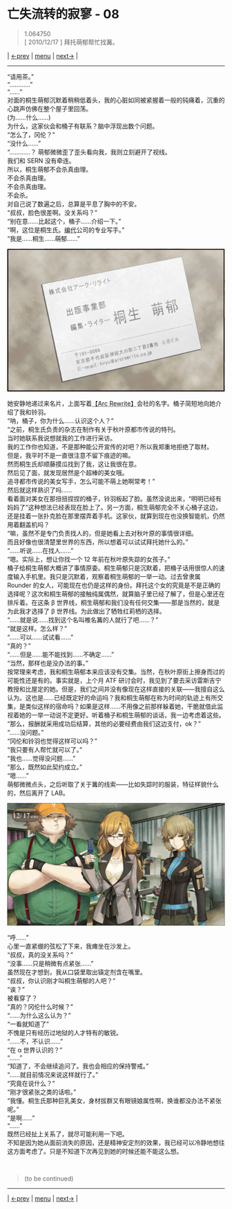 # 亡失流转的寂寥 - 08
> 1.064750  
> [ 2010/12/17 ] 拜托萌郁帮忙找篝。  

| [←prev](./0057) | [menu](../) | [next→](./0059) |

---

“请用茶。”  
“…………”  
“……”  
对面的桐生萌郁沉默着稍稍低着头，我的心脏如同被紧握着一般的钝痛着，沉重的心跳声仿佛在整个屋子里回荡。  
(为……什么……)  
为什么，这家伙会和桶子有联系？脑中浮现出数个问题。  
“怎么了，冈伦？”  
“没什么……”  
“…………？
萌郁微微歪了歪头看向我，我则立刻避开了视线。  
我们和 SERN 没有牵连。  
所以，桐生萌郁不会杀真由理。  
不会杀真由理。  
不会杀真由理。  
不会杀。  
对自己说了数遍之后，总算是平息了胸中的不安。  
“叔叔，脸色很差啊。没关系吗？”  
“别在意……比起这个，桶子……介绍一下。”  
“啊，这位是桐生氏。<abbr title="编辑代理制作的简称。承包来自各个出版社的策划和编辑工作。">编代</abbr>公司的专业写手。”  
“我是……桐生……萌郁……”  

![](../static/image/0058-1.png)

她安静地递过来名片，上面写着<abbr title="（虚构）位于秋叶原的编辑出版社。主要业务是撰写 PC 系列杂志的文章等。">【Arc Rewrite】</abbr>会社的名字。桶子简短地向她介绍了我和铃羽。  
“呐，桶子，你为什么……认识这个人？”  
“之前，桐生氏负责的杂志在制作有关于秋叶原都市传说的特刊。  
 当时她联系我说想就我的工作进行采访。  
 我的工作你也知道，不是那种能公开宣传的对吧？所以我郑重地拒绝了取材。  
 但是，我平时不是一直很注意不留下痕迹的嘛。  
 然而桐生氏却顺藤摸瓜找到了我，这让我很在意。  
 然后见了面，就发现居然是个超棒的美女哦。  
 追寻都市传说的美女写手，怎么可能不萌上她啊常考！”  
然后就这样熟识了吗……  
看着面对美女在那扭扭捏捏的桶子，铃羽板起了脸。虽然没说出来，“明明已经有妈妈了”这种想法已经表现在脸上了。另一方面，桐生萌郁完全不关心桶子这边，还是挂着一张扑克脸在那里摆弄着手机。这家伙，就算到现在也没换智能机，仍然用着翻盖机吗？  
“嘛，虽然不是专门负责找人的，但是她看上去对秋叶原的事情很详细。  
 而且好像也很清楚里世界的东西，所以想着可以试试拜托她什么的。”  
“……听说……在找人……”  
“嗯。实际上，想让你找一个 12 年前在秋叶原失踪的女孩子。”  
桶子给桐生萌郁大概讲了事情原委。桐生萌郁只是沉默着，把桶子话用很惊人的速度输入手机里。我只是沉默着，观察着桐生萌郁的一举一动。过去曾隶属 Rounder 的女人，可能现在也仍是这样的身份。拜托这个女的究竟是不是正确的选择呢？这次和桐生萌郁的接触纯属偶然，就算脑子里已经了解了，但是心里还在排斥着。在这条 β 世界线，桐生萌郁和我们没有任何交集——那是当然的，就是为此我才选择了 β 世界线。为此做出了牺牲红莉栖的选择。  
“……就是说……找到这个名叫椎名篝的人就行了吧……？”  
“就是这样。怎么样？”  
“……可以……试试看……”  
“真的？”  
“……但是……能不能找到……不确定……”  
“当然，那样也是没办法的事。”  
按常理来考虑，我和桐生萌郁本来应该没有交集。当然，在秋叶原街上擦身而过的可能性还是有的。事实就是，上个月 ATF 研讨会时，我见到了要去采访雷斯吉宁教授和比屋定的她。但是，我们之间并没有像现在这样直接的关联——我擅自这么认为。这也是……已经既定好的命运吗？我和桐生萌郁在称为时间的轨迹上有所交集，是类似这样的宿命吗？如果是这样……不用像之前那样躲着她，干脆就借此监视着她的一举一动说不定更好。听着桶子和桐生萌郁的谈话，我一边考虑着这些。  
“那么，报酬就采用成功后结算，其他的必要经费由我们这边支付，ok？”  
“……没问题。”  
“冈伦和铃羽也觉得这样可以吗？”  
“我只要有人帮忙就可以了。”  
“我也……觉得没问题……”  
“那么，既然如此契约成立。”  
“嗯……”  
萌郁微微点头，之后听取了关于篝的线索——比如失踪时的服装，特征样貌什么的，然后离开了 LAB。  

![](../static/image/0058-2.png)

“呼……”  
心里一直紧绷的弦松了下来，我瘫坐在沙发上。  
“叔叔，真的没关系吗？”  
“没事……只是稍微有点紧张……”  
虽然现在才想到，我从口袋里取出镇定剂含在嘴里。  
“叔叔，你认识刚才叫桐生萌郁的人吧？”  
“诶？”  
被看穿了？  
“真的？冈伦什么时候？”  
“……为什么这么认为？”  
“一看就知道了”  
不愧是只有经历过地狱的人才特有的敏锐。  
“……不，不认识……”  
“在 α 世界认识的？”  
“……”  
“知道了，不会继续追问了。我也会相应的保持警戒。”  
“……就目前情况来说这样就行了。”  
“究竟在说什么？”  
“刚才很紧张之类的话啦。”  
“我懂。桐生氏那种巨乳美女，身材拔群又有眼镜娘属性啊，换谁都没办法不紧张呢。”  
“是啊……”  
“……”  
既然已经扯上关系了，就尽可能利用一下吧。  
不知是因为她从面前消失的原因，还是精神安定剂的效果，我已经可以冷静地想往这方面考虑了。只是不知道下次再见到她的时候还能不能这么想。  


<br/>

> (to be continued)
---

| [←prev](./0057) | [menu](../) | [next→](./0059) |
